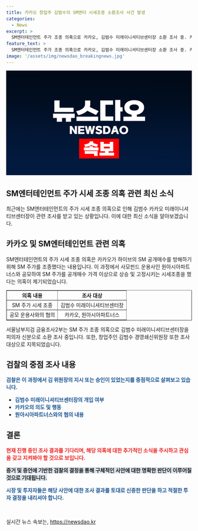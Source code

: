 ```yaml
---
title: 카카오 창업주 김범수의 SM엔터 시세조종 소환조사 사건 발생
categories:
  - News
excerpt: >
  SM엔터테인먼트 주가 조종 의혹으로 카카오, 김범수 미래이니셔티브센터장 소환 조사 중. 카카오는 SM 공개매수 방해를 위해 시세 조종 의혹. 검찰, 김범수의 관여 여부 중점 조사 중.
feature_text: >
  SM엔터테인먼트 주가 조종 의혹으로 카카오, 김범수 미래이니셔티브센터장 소환 조사 중. 카카오는 SM 공개매수 방해를 위해 시세 조종 의혹. 검찰, 김범수의 관여 여부 중점 조사 중.
image: '/assets/img/newsdao_breakingnews.jpg'
---
```


<p><img src="/assets/img/newsdao_breakingnews.jpg" alt="koreaapp 속보" /></p>

<h2>SM엔터테인먼트 주가 시세 조종 의혹 관련 최신 소식</h2>

<p data-ke-size="size16">최근에는 SM엔터테인먼트의 주가 시세 조종 의혹으로 인해 김범수 카카오 미래이니셔티브센터장이 관련 조사를 받고 있는 상황입니다. 이에 대한 최신 소식을 알아보겠습니다.</p>

<h2 data-ke-size="size26">카카오 및 SM엔터테인먼트 관련 의혹</h2>

<p data-ke-size="size16">
    SM엔터테인먼트의 주가 시세 조종 의혹은 카카오가 하이브의 SM 공개매수를 방해하기 위해 SM 주가를 조종했다는 내용입니다. 
    이 과정에서 사모펀드 운용사인 원아시아파트너스와 공모하여 SM 주가를 공개매수 가격 이상으로 상승 및 고정시키는 시세조종을 했다는 의혹이 제기되었습니다.
</p>

<table style="width: 100%;" border="1">
    <tbody>
        <tr>
            <td style="text-align: center; height: 17px;"><b>의혹 내용</b></td>
            <td style="text-align: center; height: 17px;"><b>조사 대상</b></td>
        </tr>
        <tr>
            <td style="text-align: center; height: 17px;">SM 주가 시세 조종</td>
            <td style="text-align: center; height: 17px;">김범수 미래이니셔티브센터장</td>
        </tr>
        <tr>
            <td style="text-align: center; height: 17px;">공모 운용사와의 협의</td>
            <td style="text-align: center; height: 17px;">카카오, 원아시아파트너스</td>
        </tr>
    </tbody>
</table>

<p data-ke-size="size16">서울남부지검 금융조사2부는 SM 주가 조종 의혹으로 김범수 미래이니셔티브센터장을 피의자 신분으로 소환 조사 중입니다. 또한, 창업주인 김범수 경영쇄신위원장 또한 조사 대상으로 지목되었습니다.</p>

<h2 data-ke-size="size26">검찰의 중점 조사 내용</h2>

<p data-ke-size="size16"><b><span style="color: #1a5490;">검찰은 이 과정에서 김 위원장의 지시 또는 승인이 있었는지를 중점적으로 살펴보고 있습니다.</span></b></p>

<ul>
    <li><b><span style="color: #1a5490;">김범수 미래이니셔티브센터장의 개입 여부</span></b></li>
    <li><b><span style="color: #1a5490;">카카오의 의도 및 행동</span></b></li>
    <li><b><span style="color: #1a5490;">원아시아파트너스와의 협의 내용</span></b></li>
</ul>

<h2 data-ke-size="size26">결론</h2>

<p data-ke-size="size16"><b><span style="color: #ee2323;">현재 진행 중인 조사 결과를 기다리며, 해당 의혹에 대한 추가적인 소식을 주시하고 관심을 갖고 지켜봐야 할 것으로 보입니다.</span></b></p>

<p data-ke-size="size16"><b><span style="background-color: #21538527;">증거 및 증언에 기반한 검찰의 결정을 통해 구체적인 사안에 대한 명확한 판단이 이루어질 것으로 기대됩니다.</span></b></p>

<p data-ke-size="size16"><b><span style="color: #1a5490;">시장 및 투자자들은 해당 사안에 대한 조사 결과를 토대로 신중한 판단을 하고 적절한 투자 결정을 내리셔야 합니다.</span></b></p>

<p data-ke-size="size16">&nbsp;</p>
실시간 뉴스 속보는, <a href="https://newsdao.kr" rel="dofollow">https://newsdao.kr</a>


